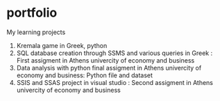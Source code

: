 # portfolio
My learning projects
1. Kremala game in Greek, python
2. SQL database creation through SSMS and various queries in Greek : First assigment in Athens univercity of economy and business
3. Data analysis with python final assigment in Athens univercity of economy and business: Python file and dataset
4. SSIS and SSAS project in visual studio : Second assigment in Athens univercity of economy and business
   
